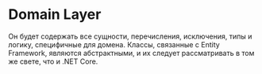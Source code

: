 ﻿# Domain Layer

Он будет содержать все сущности, перечисления, исключения, типы и логику, специфичные для домена.
Классы, связанные с Entity Framework, являются абстрактными, и их следует рассматривать в том же свете, что и .NET Core.

